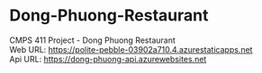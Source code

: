 # Dong-Phuong-Restaurant
CMPS 411 Project - Dong Phuong Restaurant <br>
Web URL: <https://polite-pebble-03902a710.4.azurestaticapps.net> <br>
Api URL: <https://dong-phuong-api.azurewebsites.net> <br>
